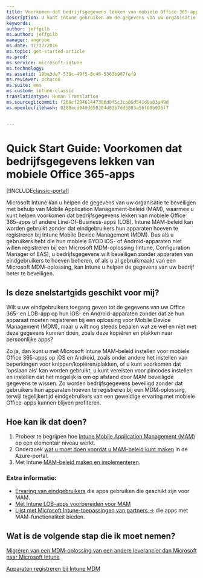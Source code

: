 ```yaml
---
title: Voorkomen dat bedrijfsgegevens lekken van mobiele Office 365-apps | Microsoft Docs
description: U kunt Intune gebruiken om de gegevens van uw organisatie te beveiligen met behulp van Mobile Application Management-beleid (MAM), waarmee u kunt voorkomen dat bedrijfsgegevens lekken van mobiele Office 365-apps of andere Line-Of-Business-apps (LOB).
keywords: 
author: jeffgilb
ms.author: jeffgilb
manager: angrobe
ms.date: 11/22/2016
ms.topic: get-started-article
ms.prod: 
ms.service: microsoft-intune
ms.technology: 
ms.assetid: 19be3de7-539c-49f5-8c46-5363b987fef9
ms.reviewer: pchacon
ms.suite: ems
ms.custom: intune-classic
translationtype: Human Translation
ms.sourcegitcommit: f268cf29461447306d0f5c3ca06d541d9a03a49d
ms.openlocfilehash: 0288ecd940d650304d83b7dd5803a56f69b936f7


---
```


# <a name="quick-start-guide-prevent-company-data-leaks-from-office-365-mobile-apps"></a>Quick Start Guide: Voorkomen dat bedrijfsgegevens lekken van mobiele Office 365-apps

[!INCLUDE[classic-portal](../includes/classic-portal.md)]

Microsoft Intune kan u helpen de gegevens van uw organisatie te beveiligen met behulp van Mobile Application Management-beleid (MAM), waarmee u kunt helpen voorkomen dat bedrijfsgegevens lekken van mobiele Office 365-apps of andere Line-Of-Business-apps (LOB). Intune MAM-beleid kan worden gebruikt zonder dat eindgebruikers hun apparaten hoeven te registreren bij Intune Mobile Device Management (MDM). Dus als u gebruikers hebt die hun mobiele BYOD iOS- of Android-apparaten niet willen registreren bij een Microsoft MDM-oplossing (Intune, Configuration Manager of EAS), u bedrijfsgegevens wilt beveiligen zonder apparaten van eindgebruikers te hoeven beheren, of als u al gebruikmaakt van een Microsoft MDM-oplossing, kan Intune u helpen de gegevens van uw bedrijf beter te beveiligen.   

## <a name="is-this-quick-start-guide-right-for-me"></a>Is deze snelstartgids geschikt voor mij?
Wilt u uw eindgebruikers toegang geven tot de gegevens van uw Office 365- en LOB-app op hun iOS- en Android-apparaten zonder dat ze hun apparaat moeten registreren bij een oplossing voor Mobile Device Management (MDM), maar u wilt nog steeds bepalen wat ze wel en niet met deze gegevens kunnen doen, zoals deze kopiëren en plakken naar persoonlijke apps?

Zo ja, dan kunt u met Microsoft Intune MAM-beleid instellen voor mobiele Office 365-apps op iOS en Android, zoals onder andere het instellen van beperkingen voor knippen/kopiëren/plakken, of u kunt voorkomen dat 'opslaan als' kan worden gebruikt, u kunt vereisten voor pincodes instellen en instellen dat het mogelijk is om op afstand door MAM beveiligde gegevens te wissen.  Zo worden bedrijfsgegevens beveiligd zonder dat gebruikers hun apparaten hoeven te registreren bij een MDM-oplossing, terwijl tegelijkertijd eindgebruikers van een geweldige ervaring met mobiele Office-apps kunnen blijven profiteren.

## <a name="how-do-i-do-it"></a>Hoe kan ik dat doen?
1.    Probeer te begrijpen hoe [Intune Mobile Application Management (MAM)](/intune/deploy-use/protect-app-data-using-mobile-app-management-policies-with-microsoft-intune) op een elementair niveau werkt.
2.    Onderzoek [wat u moet doen voordat u MAM-beleid kunt maken](/intune/deploy-use/get-ready-to-configure-mobile-app-management-policies-with-microsoft-intune) in de Azure-portal.
3.    Met Intune [MAM-beleid maken en implementeren](/intune/deploy-use/get-ready-to-configure-mobile-app-management-policies-with-microsoft-intune).

### <a name="additional-information"></a>Extra informatie:
- [Ervaring van eindgebruikers](/intune/deploy-use/end-user-experience-for-mam-enabled-apps-with-microsoft-intune) die apps gebruiken die geschikt zijn voor MAM.
- [Met Intune LOB-apps voorbereiden voor MAM](/intune/deploy-use/decide-how-to-prepare-apps-for-mobile-application-management-with-microsoft-intune)
- <a href="https://www.microsoft.com/en-us/cloud-platform/microsoft-intune-partners" target="_blank">Lijst met Microsoft Intune-toepassingen van partners &rarr;</a> die apps met MAM-functionaliteit bieden.

## <a name="what-should-i-do-next"></a>Wat is de volgende stap die ik moet nemen?
[Migreren van een MDM-oplossing van een andere leverancier dan Microsoft naar Microsoft Intune](/intune/deploy-use/migrate-to-intune)

[Apparaten registreren bij Intune MDM](/intune/deploy-use/enroll-devices-in-microsoft-intune)



<!--HONumber=Dec16_HO3-->



